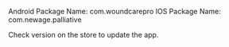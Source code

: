 Android Package Name: com.woundcarepro
IOS Package Name: com.newage.palliative

Check version on the store to update the app.
